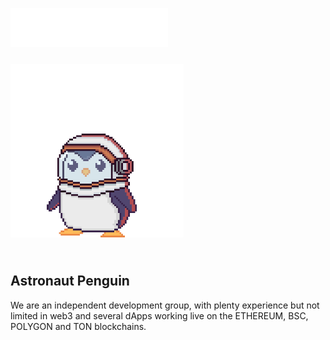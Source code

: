 <p id="readme"><a href="https://astronautpenguin.com/"><img width="50%" src="./public/assets/logo-big.png"/></a><img width="55%"   vspace="25" align-items="center" src="./public/assets/AnimationInspect.gif"/></p>

## Astronaut Penguin
We are an independent development group, with plenty experience but not limited in web3 and several dApps working live on the ETHEREUM, BSC, POLYGON and TON blockchains.